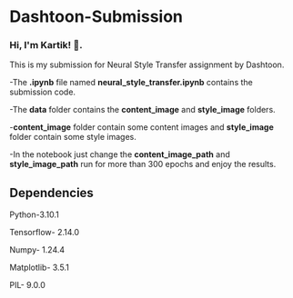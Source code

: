 # Dashtoon-Submission

### Hi, I'm Kartik! 👋. 
This is my submission for Neural Style Transfer assignment by Dashtoon.

-The **.ipynb** file named **neural_style_transfer.ipynb** contains the submission code.

-The **data** folder contains the **content_image** and **style_image** folders. 

-**content_image** folder contain some content images and **style_image** folder contain some style images. 

-In the notebook just change the **content_image_path** and **style_image_path** run for more than 300 epochs and enjoy the results.

## Dependencies
Python-3.10.1

Tensorflow- 2.14.0

Numpy- 1.24.4

Matplotlib- 3.5.1

PIL- 9.0.0
